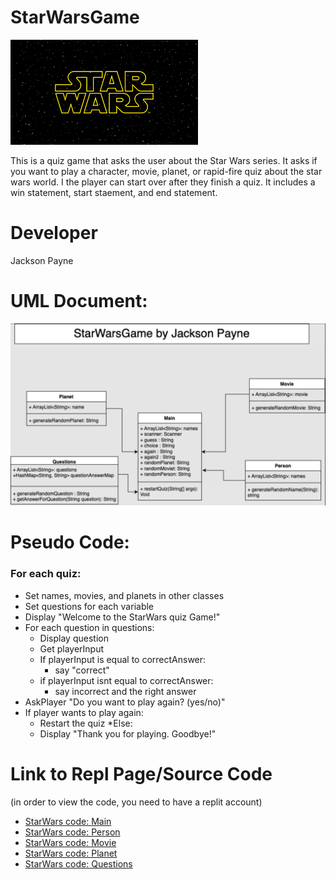 # StarWarsGame

![StarWars Logo](https://github.com/J-ack-son/StarWarsGame/blob/main/images/starwars.png?raw=true)

This is a quiz game that asks the user about the Star Wars series. It asks if you want to play a character, movie, planet, or rapid-fire quiz about the star wars world.
I the player can start over after they finish a quiz.
It includes a win statement, start staement, and end statement.

# Developer
Jackson Payne


# UML Document:

![StarWarsGame UML](https://github.com/J-ack-son/StarWarsGame/blob/main/images/UML.png?raw=true)

# Pseudo Code:
### For each quiz:
* Set names, movies, and planets in other classes
* Set questions for each variable
* Display "Welcome to the StarWars quiz Game!"
* For each question in questions:
   * Display question
   * Get playerInput
   * If playerInput is equal to correctAnswer:
     * say "correct"
   * if playerInput isnt equal to correctAnswer:
     * say incorrect and the right answer
* AskPlayer "Do you want to play again? (yes/no)"
* If player wants to play again:
   * Restart the quiz
*Else:
   * Display "Thank you for playing. Goodbye!"
 
# Link to Repl Page/Source Code
(in order to view the code, you need to have a replit account)
* [StarWars code: Main](https://github.com/J-ack-son/StarWarsGame/blob/main/src/Main.java)
* [StarWars code: Person]()
* [StarWars code: Movie]()
* [StarWars code: Planet]()
* [StarWars code: Questions]() 

